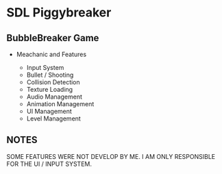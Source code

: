 # SDL Piggybreaker

## BubbleBreaker Game

* Meachanic and Features

  * Input System
  * Bullet / Shooting
  * Collision Detection
  * Texture Loading
  * Audio Management
  * Animation Management
  * UI Management
  * Level Management

## NOTES

SOME FEATURES WERE NOT DEVELOP BY ME. I AM ONLY RESPONSIBLE FOR THE UI / INPUT SYSTEM.
